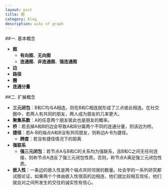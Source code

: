 ```yaml
---
layout: post
title: 图
category: blog
description: wiki of graph
---
```


##一. 基本概念

- **图**
	- **有向图**、**无向图**
	- **连通图**、**非连通图**、**强连通图**
- **边**
- **路径**
- **圈**
- **连通分量**

##二. 扩展概念

- **三元闭包**：B和C均与A相连，则在B和C相连就形成了三点彼此相连。在社交圈中，若两人有共同的朋友，两人成为朋友的几率更大。
- **聚集系数**：A的任意两个朋友彼此也是朋友的概率。
- **桥**：若去掉A和B的边会导致A和B分属两个不同的连通分量，则该边为桥。
- **捷径**：若A-B的端点A和B没有共同朋友，则称边A-B为捷径。
	- **跨度**：若没有捷径情况下的距离
- **强联系**
	- **强三元闭包**：若节点A与B和C的关系均为强联系，且B和C之间无任何连接，则称节点A违反了强三元闭包性质。否则，称节点A满足强三元闭包性质。
- **嵌入性**：一条边的嵌入性是两个端点共同邻居的数量。社会学的一系列研究都试图论证，如果两个个体由嵌入性很高的边相连，他们就比较相互信任，他们就会对之间所发生的交往的诚实性有信心。